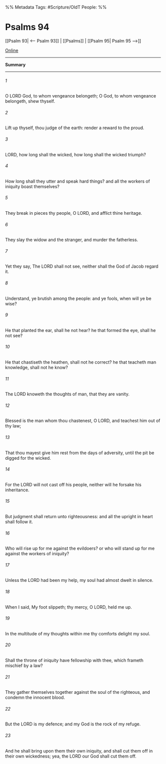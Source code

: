 

%% Metadata
Tags: #Scripture/OldT
People: 
%%
# Psalms 94
[[Psalm 93| <-- Psalm 93]] | [[Psalms]] | [[Psalm 95| Psalm 95 -->]]

[Online](https://churchofjesuschrist.org/study/scriptures/ot/ps/94?lang=eng)

---
__Summary__



---

###### 1
O LORD God, to whom vengeance belongeth; O God, to whom vengeance belongeth, shew thyself.
###### 2
Lift up thyself, thou judge of the earth: render a reward to the proud.
###### 3
LORD, how long shall the wicked, how long shall the wicked triumph?
###### 4
How long shall they utter and speak hard things?  and all the workers of iniquity boast themselves?
###### 5
They break in pieces thy people, O LORD, and afflict thine heritage.
###### 6
They slay the widow and the stranger, and murder the fatherless.
###### 7
Yet they say, The LORD shall not see, neither shall the God of Jacob regard it.
###### 8
Understand, ye brutish among the people: and ye fools, when will ye be wise?
###### 9
He that planted the ear, shall he not hear?  he that formed the eye, shall he not see?
###### 10
He that chastiseth the heathen, shall not he correct?  he that teacheth man knowledge, shall not he know?
###### 11
The LORD knoweth the thoughts of man, that they are vanity.
###### 12
Blessed is the man whom thou chastenest, O LORD, and teachest him out of thy law;
###### 13
That thou mayest give him rest from the days of adversity, until the pit be digged for the wicked.
###### 14
For the LORD will not cast off his people, neither will he forsake his inheritance.
###### 15
But judgment shall return unto righteousness: and all the upright in heart shall follow it.
###### 16
Who will rise up for me against the evildoers?  or who will stand up for me against the workers of iniquity?
###### 17
Unless the LORD had been my help, my soul had almost dwelt in silence.
###### 18
When I said, My foot slippeth; thy mercy, O LORD, held me up.
###### 19
In the multitude of my thoughts within me thy comforts delight my soul.
###### 20
Shall the throne of iniquity have fellowship with thee, which frameth mischief by a law?
###### 21
They gather themselves together against the soul of the righteous, and condemn the innocent blood.
###### 22
But the LORD is my defence; and my God is the rock of my refuge.
###### 23
And he shall bring upon them their own iniquity, and shall cut them off in their own wickedness; yea, the LORD our God shall cut them off.



